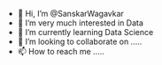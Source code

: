 - 👋 Hi, I’m @SanskarWagavkar
- 👀 I’m very much interested in Data 
- 🌱 I’m currently learning Data Science
- 💞️ I’m looking to collaborate on ..... 
- 📫 How to reach me .....

<!---
SanskarWagavkar/SanskarWagavkar is a ✨ special ✨ repository because its `README.md` (this file) appears on your GitHub profile.
You can click the Preview link to take a look at your changes.
--->
